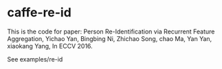 # caffe-re-id

This is the code for paper: Person Re-Identification via Recurrent Feature Aggregation, Yichao Yan, Bingbing Ni, Zhichao Song, chao Ma, Yan Yan, xiaokang Yang, In ECCV 2016.

See examples/re-id
